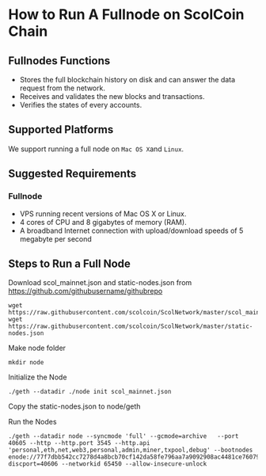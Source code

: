 # How to Run A Fullnode on ScolCoin Chain

## Fullnodes Functions

* Stores the full blockchain history on disk and can answer the data request from the network.
* Receives and validates the new blocks and transactions.
* Verifies the states of every accounts.

## Supported Platforms

We support running a full node on `Mac OS X`and `Linux`.

## Suggested Requirements

### Fullnode
- VPS running recent versions of Mac OS X or Linux.
- 4 cores of CPU and 8 gigabytes of memory (RAM).
- A broadband Internet connection with upload/download speeds of 5 megabyte per second


## Steps to Run a Full Node

Download  scol_mainnet.json and static-nodes.json from  https://github.com/githubusername/githubrepo

```
wget  https://raw.githubusercontent.com/scolcoin/ScolNetwork/master/scol_mainnet.json
wget https://raw.githubusercontent.com/scolcoin/ScolNetwork/master/static-nodes.json
```

Make node folder

```
mkdir node
```

Initialize the Node
```
./geth --datadir ./node init scol_mainnet.json
```

Copy the static-nodes.json to node/geth

Run the Nodes

```
./geth --datadir node --syncmode 'full' --gcmode=archive   --port 40605 --http --http.port 3545 --http.api 'personal,eth,net,web3,personal,admin,miner,txpool,debug' --bootnodes enode://77f7dbb542cc7278d4a8bcb70cf142da58fe796aa7a9092908ac4481ce76079a5404e83bc0460cbf0278f9662d3593136a3a906ceb517d6e11c84222e1ebaecc@185.249.227.141:0?discport=40606 --networkid 65450 --allow-insecure-unlock

```
